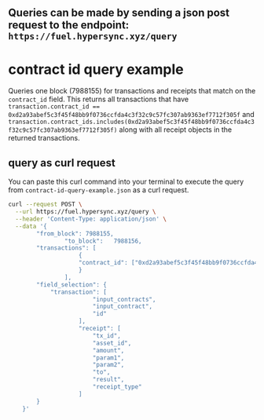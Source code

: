 ## Queries can be made by sending a json post request to the endpoint: `https://fuel.hypersync.xyz/query`

# contract id query example
Queries one block (7988155) for transactions and receipts that match on the `contract_id` field.  This returns all transactions that have `transaction.contract_id == 0xd2a93abef5c3f45f48bb9f0736ccfda4c3f32c9c57fc307ab9363ef7712f305f` and `transaction.contract_ids.includes(0xd2a93abef5c3f45f48bb9f0736ccfda4c3f32c9c57fc307ab9363ef7712f305f)` along with all receipt objects in the returned transactions.

## query as curl request
You can paste this curl command into your terminal to execute the query from `contract-id-query-example.json` as a curl request.

```bash
curl --request POST \
  --url https://fuel.hypersync.xyz/query \
  --header 'Content-Type: application/json' \
  --data '{
        "from_block": 7988155,
				"to_block":   7988156,
        "transactions": [
					{
					"contract_id": ["0xd2a93abef5c3f45f48bb9f0736ccfda4c3f32c9c57fc307ab9363ef7712f305f"]
					}
				],
        "field_selection": {
       		"transaction": [
						"input_contracts",
						"input_contract",
						"id"
					],
					"receipt": [
						"tx_id",
						"asset_id",
						"amount",
						"param1",
						"param2",
						"to",
						"result",
						"receipt_type"
					]
        }
    }'
```

